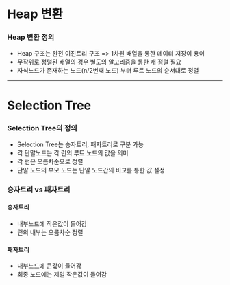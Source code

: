 # Heap 변환

### Heap 변환 정의

- Heap 구조는 완전 이진트리 구조 => 1차원 배열을 통한 데이터 저장이 용이
- 무작위로 정렬된 배열의 경우 별도의 알고리즘을 통한 재 정렬 필요
- 자식노드가 존재하는 노드(n/2번째 노드) 부터 루트 노드의 순서대로 정렬

---

# Selection Tree

### Selection Tree의 정의

- Selection Tree는 승자트리, 패자트리로 구분 가능
- 각 단말노드는 각 런의 루트 노드의 값을 의미
- 각 런은 오름차순으로 정렬
- 단말 노드의 부모 노드는 단말 노드간의 비교를 통한 값 설정

### 승자트리 vs 패자트리

#### 승자트리

-  내부노드에 작은값이 들어감
- 런의 내부는 오름차순 정렬

#### 패자트리

- 내부노드에 큰값이 들어감
- 최종 노드에는 제일 작은값이 들어감